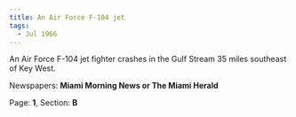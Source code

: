 ```yaml
---  
title: An Air Force F-104 jet  
tags:  
  - Jul 1966  
---  
```

  
An Air Force F-104 jet fighter crashes in the Gulf Stream 35 miles southeast of Key West.  
  
Newspapers: **Miami Morning News or The Miami Herald**  
  
Page: **1**, Section: **B** 
